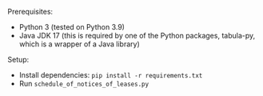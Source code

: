 Prerequisites:
- Python 3 (tested on Python 3.9)
- Java JDK 17 (this is required by one of the Python packages, tabula-py, which is a wrapper of a Java library)

Setup:
- Install dependencies: `pip install -r requirements.txt`
- Run `schedule_of_notices_of_leases.py`
